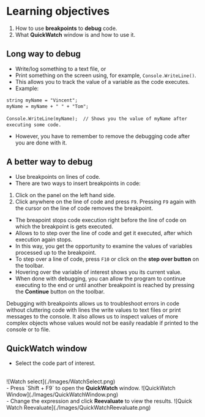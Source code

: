# Learning objectives
1. How to use <b>breakpoints</b> to <b>debug</b> 
code.
2. What <b>QuickWatch</b> window is and how to 
use it.

## Long way to debug
- Write/log something to a text file, or
- Print something on the screen using, for 
example, `Console.WriteLine()`.
- This allows you to track the value of a variable 
as the code executes.
- Example:

```
string myName = "Vincent";
myName = myName + " " + "Tom";

Console.WriteLine(myName);	// Shows you the value of myName after executing some code.
```

- However, you have to remember to remove the 
debugging code after you are done with it.

## A better way to debug
- Use breakpoints on lines of code.
- There are two ways to insert breakpoints in code:
1. Click on the panel on the left hand side.
2. Click anywhere on the line of code and press 
`F9`. Pressing `F9` again with the cursor on the 
line of code removes the breakpoint.
- The breapoint stops code execution right before 
the line of code on which the breakpoint is gets 
executed.
- Allows to to step over the line of code and get 
it executed, after which execution again stops.
- In this way, you get the opportunity to examine 
the values of variables processed up to the 
breakpoint.
- To step over a line of code, press `F10` or click 
on the <b> step over button</b> on the toolbar.
- Hovering over the variable of interest shows 
you its current value.
- When done with debugging, you can allow the 
program to continue executing to the end or until 
another breakpoint is reached by pressing the 
<b>Continue</b> button on the toolbar.

Debugging with breakpoints allows us to 
troubleshoot errors in code without cluttering 
code with lines the write values to text files 
or print messages to the console. It also allows 
us to inspect values of more complex objects whose 
values would not be easily readable if printed to 
the console or to file.

## QuickWatch window
- Select the code part of interest.<br>
<br>
![Watch select](./Images/WatchSelect.png)
<br>
- Press `Shift + F9` to open the <b>QuickWatch</b> 
window.
![QuickWatch Window](./Images/QuickWatchWindow.png)
<br>
- Change the expression and click <b>Reevaluate</b> 
to view the results.
![Quick Watch Reevaluate](./Images/QuickWatchReevaluate.png)
<br>
